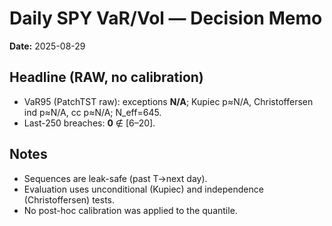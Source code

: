 # Daily SPY VaR/Vol — Decision Memo

**Date:** 2025-08-29

## Headline (RAW, no calibration)
- VaR95 (PatchTST raw): exceptions **N/A**; Kupiec p≈N/A, Christoffersen ind p≈N/A, cc p≈N/A; N_eff=645.
- Last-250 breaches: **0** ∉ [6–20].


## Notes
- Sequences are leak-safe (past T→next day).
- Evaluation uses unconditional (Kupiec) and independence (Christoffersen) tests.
- No post-hoc calibration was applied to the quantile.
